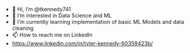 - 👋 Hi, I’m @tkennedy741
- 👀 I’m interested in Data Science and ML
- 🌱 I’m currently learning implementation of basic ML Models and data cleaning
- 📫 How to reach me on LinkedIn
- https://www.linkedin.com/in/tyler-kennedy-60359423b/


